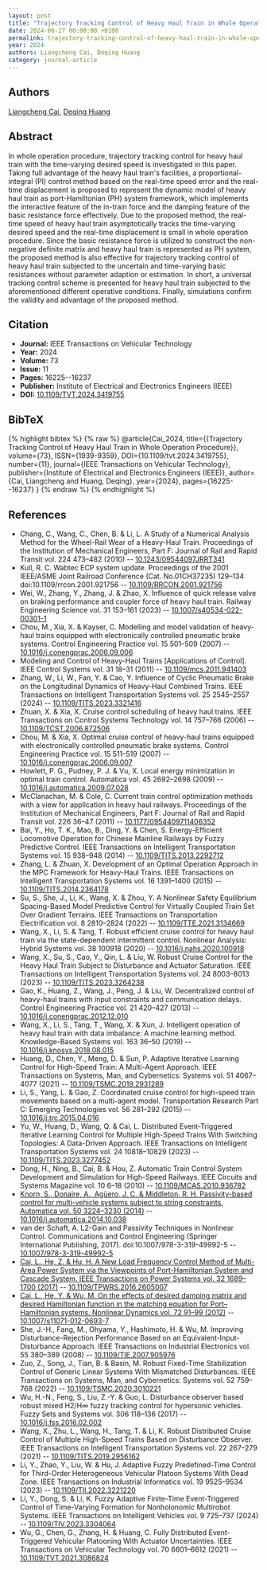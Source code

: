 ```yaml
---
layout: post
title: "Trajectory Tracking Control of Heavy Haul Train in Whole Operation Procedure"
date: 2024-06-27 00:00:00 +0100
permalink: trajectory-tracking-control-of-heavy-haul-train-in-whole-operation-procedure
year: 2024
authors: Liangcheng Cai, Deqing Huang
category: journal-article
---
```

 
## Authors
[Liangcheng Cai](authors/liangcheng-cai), [Deqing Huang](authors/deqing-huang)
 
## Abstract
In whole operation procedure, trajectory tracking control for heavy haul train with the time-varying desired speed is investigated in this paper. Taking full advantage of the heavy haul train's facilities, a proportional-integral (PI) control method based on the real-time speed error and the real-time displacement is proposed to represent the dynamic model of heavy haul train as port-Hamiltonian (PH) system framework, which implements the interactive feature of the in-train force and the damping feature of the basic resistance force effectively. Due to the proposed method, the real-time speed of heavy haul train asymptotically tracks the time-varying desired speed and the real-time displacement is small in whole operation procedure. Since the basic resistance force is utilized to construct the non-negative definite matrix and heavy haul train is represented as PH system, the proposed method is also effective for trajectory tracking control of heavy haul train subjected to the uncertain and time-varying basic resistances without parameter adaption or estimation. In short, a universal tracking control scheme is presented for heavy haul train subjected to the aforementioned different operative conditions. Finally, simulations confirm the validity and advantage of the proposed method.
 
## Citation
- **Journal:** IEEE Transactions on Vehicular Technology
- **Year:** 2024
- **Volume:** 73
- **Issue:** 11
- **Pages:** 16225--16237
- **Publisher:** Institute of Electrical and Electronics Engineers (IEEE)
- **DOI:** [10.1109/TVT.2024.3419755](https://doi.org/10.1109/TVT.2024.3419755)
 
## BibTeX
{% highlight bibtex %}
{% raw %}
@article{Cai_2024,
  title={{Trajectory Tracking Control of Heavy Haul Train in Whole Operation Procedure}},
  volume={73},
  ISSN={1939-9359},
  DOI={10.1109/tvt.2024.3419755},
  number={11},
  journal={IEEE Transactions on Vehicular Technology},
  publisher={Institute of Electrical and Electronics Engineers (IEEE)},
  author={Cai, Liangcheng and Huang, Deqing},
  year={2024},
  pages={16225--16237}
}
{% endraw %}
{% endhighlight %}
 
## References
- Chang, C., Wang, C., Chen, B. & Li, L. A Study of a Numerical Analysis Method for the Wheel-Rail Wear of a Heavy-Haul Train. Proceedings of the Institution of Mechanical Engineers, Part F: Journal of Rail and Rapid Transit vol. 224 473–482 (2010) -- [10.1243/09544097JRRT341](https://doi.org/10.1243/09544097JRRT341)
- Kull, R. C. Wabtec ECP system update. Proceedings of the 2001 IEEE/ASME Joint Railroad Conference (Cat. No.01CH37235) 129–134 doi:10.1109/rrcon.2001.921756 -- [10.1109/RRCON.2001.921756](https://doi.org/10.1109/RRCON.2001.921756)
- Wei, W., Zhang, Y., Zhang, J. & Zhao, X. Influence of quick release valve on braking performance and coupler force of heavy haul train. Railway Engineering Science vol. 31 153–161 (2023) -- [10.1007/s40534-022-00301-1](https://doi.org/10.1007/s40534-022-00301-1)
- Chou, M., Xia, X. & Kayser, C. Modelling and model validation of heavy-haul trains equipped with electronically controlled pneumatic brake systems. Control Engineering Practice vol. 15 501–509 (2007) -- [10.1016/j.conengprac.2006.09.006](https://doi.org/10.1016/j.conengprac.2006.09.006)
- Modeling and Control of Heavy-Haul Trains [Applications of Control]. IEEE Control Systems vol. 31 18–31 (2011) -- [10.1109/mcs.2011.941403](https://doi.org/10.1109/mcs.2011.941403)
- Zhang, W., Li, W., Fan, Y. & Cao, Y. Influence of Cyclic Pneumatic Brake on the Longitudinal Dynamics of Heavy-Haul Combined Trains. IEEE Transactions on Intelligent Transportation Systems vol. 25 2545–2557 (2024) -- [10.1109/TITS.2023.3321416](https://doi.org/10.1109/TITS.2023.3321416)
- Zhuan, X. & Xia, X. Cruise control scheduling of heavy haul trains. IEEE Transactions on Control Systems Technology vol. 14 757–766 (2006) -- [10.1109/TCST.2006.872506](https://doi.org/10.1109/TCST.2006.872506)
- Chou, M. & Xia, X. Optimal cruise control of heavy-haul trains equipped with electronically controlled pneumatic brake systems. Control Engineering Practice vol. 15 511–519 (2007) -- [10.1016/j.conengprac.2006.09.007](https://doi.org/10.1016/j.conengprac.2006.09.007)
- Howlett, P. G., Pudney, P. J. & Vu, X. Local energy minimization in optimal train control. Automatica vol. 45 2692–2698 (2009) -- [10.1016/j.automatica.2009.07.028](https://doi.org/10.1016/j.automatica.2009.07.028)
- McClanachan, M. & Cole, C. Current train control optimization methods with a view for application in heavy haul railways. Proceedings of the Institution of Mechanical Engineers, Part F: Journal of Rail and Rapid Transit vol. 226 36–47 (2011) -- [10.1177/0954409711406352](https://doi.org/10.1177/0954409711406352)
- Bai, Y., Ho, T. K., Mao, B., Ding, Y. & Chen, S. Energy-Efficient Locomotive Operation for Chinese Mainline Railways by Fuzzy Predictive Control. IEEE Transactions on Intelligent Transportation Systems vol. 15 938–948 (2014) -- [10.1109/TITS.2013.2292712](https://doi.org/10.1109/TITS.2013.2292712)
- Zhang, L. & Zhuan, X. Development of an Optimal Operation Approach in the MPC Framework for Heavy-Haul Trains. IEEE Transactions on Intelligent Transportation Systems vol. 16 1391–1400 (2015) -- [10.1109/TITS.2014.2364178](https://doi.org/10.1109/TITS.2014.2364178)
- Su, S., She, J., Li, K., Wang, X. & Zhou, Y. A Nonlinear Safety Equilibrium Spacing-Based Model Predictive Control for Virtually Coupled Train Set Over Gradient Terrains. IEEE Transactions on Transportation Electrification vol. 8 2810–2824 (2022) -- [10.1109/TTE.2021.3134669](https://doi.org/10.1109/TTE.2021.3134669)
- Wang, X., Li, S. & Tang, T. Robust efficient cruise control for heavy haul train via the state-dependent intermittent control. Nonlinear Analysis: Hybrid Systems vol. 38 100918 (2020) -- [10.1016/j.nahs.2020.100918](https://doi.org/10.1016/j.nahs.2020.100918)
- Wang, X., Su, S., Cao, Y., Qin, L. & Liu, W. Robust Cruise Control for the Heavy Haul Train Subject to Disturbance and Actuator Saturation. IEEE Transactions on Intelligent Transportation Systems vol. 24 8003–8013 (2023) -- [10.1109/TITS.2023.3264238](https://doi.org/10.1109/TITS.2023.3264238)
- Gao, K., Huang, Z., Wang, J., Peng, J. & Liu, W. Decentralized control of heavy-haul trains with input constraints and communication delays. Control Engineering Practice vol. 21 420–427 (2013) -- [10.1016/j.conengprac.2012.12.010](https://doi.org/10.1016/j.conengprac.2012.12.010)
- Wang, X., Li, S., Tang, T., Wang, X. & Xun, J. Intelligent operation of heavy haul train with data imbalance: A machine learning method. Knowledge-Based Systems vol. 163 36–50 (2019) -- [10.1016/j.knosys.2018.08.015](https://doi.org/10.1016/j.knosys.2018.08.015)
- Huang, D., Chen, Y., Meng, D. & Sun, P. Adaptive Iterative Learning Control for High-Speed Train: A Multi-Agent Approach. IEEE Transactions on Systems, Man, and Cybernetics: Systems vol. 51 4067–4077 (2021) -- [10.1109/TSMC.2019.2931289](https://doi.org/10.1109/TSMC.2019.2931289)
- Li, S., Yang, L. & Gao, Z. Coordinated cruise control for high-speed train movements based on a multi-agent model. Transportation Research Part C: Emerging Technologies vol. 56 281–292 (2015) -- [10.1016/j.trc.2015.04.016](https://doi.org/10.1016/j.trc.2015.04.016)
- Yu, W., Huang, D., Wang, Q. & Cai, L. Distributed Event-Triggered Iterative Learning Control for Multiple High-Speed Trains With Switching Topologies: A Data-Driven Approach. IEEE Transactions on Intelligent Transportation Systems vol. 24 10818–10829 (2023) -- [10.1109/TITS.2023.3277452](https://doi.org/10.1109/TITS.2023.3277452)
- Dong, H., Ning, B., Cai, B. & Hou, Z. Automatic Train Control System Development and Simulation for High-Speed Railways. IEEE Circuits and Systems Magazine vol. 10 6–18 (2010) -- [10.1109/MCAS.2010.936782](https://doi.org/10.1109/MCAS.2010.936782)
- [Knorn, S., Donaire, A., Agüero, J. C. & Middleton, R. H. Passivity-based control for multi-vehicle systems subject to string constraints. Automatica vol. 50 3224–3230 (2014)](passivity-based-control-for-multi-vehicle-systems-subject-to-string-constraints) -- [10.1016/j.automatica.2014.10.038](https://doi.org/10.1016/j.automatica.2014.10.038)
- van der Schaft, A. L2-Gain and Passivity Techniques in Nonlinear Control. Communications and Control Engineering (Springer International Publishing, 2017). doi:10.1007/978-3-319-49992-5 -- [10.1007/978-3-319-49992-5](https://doi.org/10.1007/978-3-319-49992-5)
- [Cai, L., He, Z. & Hu, H. A New Load Frequency Control Method of Multi-Area Power System via the Viewpoints of Port-Hamiltonian System and Cascade System. IEEE Transactions on Power Systems vol. 32 1689–1700 (2017)](a-new-load-frequency-control-method-of-multi-area-power-system-via-the-viewpoints-of-port-hamiltonian-system-and-cascade-system) -- [10.1109/TPWRS.2016.2605007](https://doi.org/10.1109/TPWRS.2016.2605007)
- [Cai, L., He, Y. & Wu, M. On the effects of desired damping matrix and desired Hamiltonian function in the matching equation for Port–Hamiltonian systems. Nonlinear Dynamics vol. 72 91–99 (2012)](on-the-effects-of-desired-damping-matrix-and-desired-hamiltonian-function-in-the-matching-equation-for-port-hamiltonian-systems) -- [10.1007/s11071-012-0693-7](https://doi.org/10.1007/s11071-012-0693-7)
- She, J.-H., Fang, M., Ohyama, Y., Hashimoto, H. & Wu, M. Improving Disturbance-Rejection Performance Based on an Equivalent-Input-Disturbance Approach. IEEE Transactions on Industrial Electronics vol. 55 380–389 (2008) -- [10.1109/TIE.2007.905976](https://doi.org/10.1109/TIE.2007.905976)
- Zuo, Z., Song, J., Tian, B. & Basin, M. Robust Fixed-Time Stabilization Control of Generic Linear Systems With Mismatched Disturbances. IEEE Transactions on Systems, Man, and Cybernetics: Systems vol. 52 759–768 (2022) -- [10.1109/TSMC.2020.3010221](https://doi.org/10.1109/TSMC.2020.3010221)
- Wu, H.-N., Feng, S., Liu, Z.-Y. & Guo, L. Disturbance observer based robust mixed H2/H∞ fuzzy tracking control for hypersonic vehicles. Fuzzy Sets and Systems vol. 306 118–136 (2017) -- [10.1016/j.fss.2016.02.002](https://doi.org/10.1016/j.fss.2016.02.002)
- Wang, X., Zhu, L., Wang, H., Tang, T. & Li, K. Robust Distributed Cruise Control of Multiple High-Speed Trains Based on Disturbance Observer. IEEE Transactions on Intelligent Transportation Systems vol. 22 267–279 (2021) -- [10.1109/TITS.2019.2956162](https://doi.org/10.1109/TITS.2019.2956162)
- Li, Y., Zhao, Y., Liu, W. & Hu, J. Adaptive Fuzzy Predefined-Time Control for Third-Order Heterogeneous Vehicular Platoon Systems With Dead Zone. IEEE Transactions on Industrial Informatics vol. 19 9525–9534 (2023) -- [10.1109/TII.2022.3221220](https://doi.org/10.1109/TII.2022.3221220)
- Li, Y., Dong, S. & Li, K. Fuzzy Adaptive Finite-Time Event-Triggered Control of Time-Varying Formation for Nonholonomic Multirobot Systems. IEEE Transactions on Intelligent Vehicles vol. 9 725–737 (2024) -- [10.1109/TIV.2023.3304064](https://doi.org/10.1109/TIV.2023.3304064)
- Wu, G., Chen, G., Zhang, H. & Huang, C. Fully Distributed Event-Triggered Vehicular Platooning With Actuator Uncertainties. IEEE Transactions on Vehicular Technology vol. 70 6601–6612 (2021) -- [10.1109/TVT.2021.3086824](https://doi.org/10.1109/TVT.2021.3086824)

